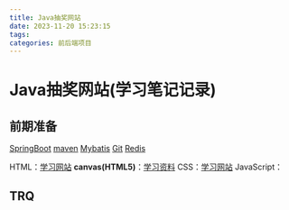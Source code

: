 ```yaml
---
title: Java抽奖网站
date: 2023-11-20 15:23:15
tags:
categories: 前后端项目
---
```

# Java抽奖网站(学习笔记记录)

## 前期准备
[SpringBoot]()
[maven]()
[Mybatis]()
[Git]()
[Redis]()

HTML：[学习网站](https://www.w3cschool.cn/html)
**canvas(HTML5)**：[学习资料]()
CSS：[学习网站](https://www.w3school.com.cn/css/index.asp)
JavaScript：

## TRQ


